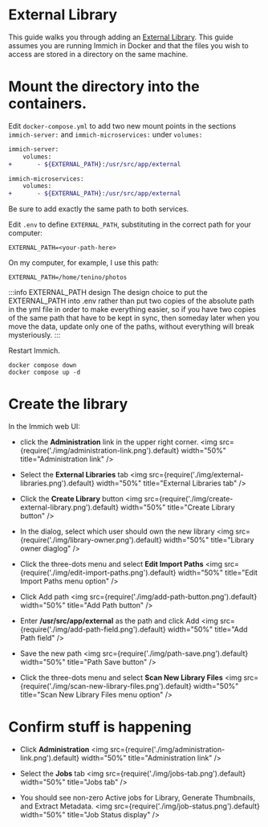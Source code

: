 # External Library

This guide walks you through adding an [External Library](/docs/features/libraries#external-libraries).
This guide assumes you are running Immich in Docker and that the files you wish to access are stored
in a directory on the same machine.

# Mount the directory into the containers.

Edit `docker-compose.yml` to add two new mount points in the sections `immich-server:` and `immich-microservices:` under `volumes:`

```diff
immich-server:
    volumes:
+       - ${EXTERNAL_PATH}:/usr/src/app/external

immich-microservices:
    volumes:
+       - ${EXTERNAL_PATH}:/usr/src/app/external
```

Be sure to add exactly the same path to both services.

Edit `.env` to define `EXTERNAL_PATH`, substituting in the correct path for your computer:

```
EXTERNAL_PATH=<your-path-here>
```

On my computer, for example, I use this path:

```
EXTERNAL_PATH=/home/tenino/photos
```

:::info EXTERNAL_PATH design
The design choice to put the EXTERNAL_PATH into .env rather than put two copies of the absolute path in the yml file in order to make everything easier, so if you have two copies of the same path that have to be kept in sync, then someday later when you move the data, update only one of the paths, without everything will break mysteriously.
:::

Restart Immich.

```
docker compose down
docker compose up -d
```

# Create the library

In the Immich web UI:

- click the **Administration** link in the upper right corner.
  <img src={require('./img/administration-link.png').default} width="50%" title="Administration link" />

- Select the **External Libraries** tab
  <img src={require('./img/external-libraries.png').default} width="50%" title="External Libraries tab" />

- Click the **Create Library** button
  <img src={require('./img/create-external-library.png').default} width="50%" title="Create Library button" />

- In the dialog, select which user should own the new library
  <img src={require('./img/library-owner.png').default} width="50%" title="Library owner diaglog" />

- Click the three-dots menu and select **Edit Import Paths**
  <img src={require('./img/edit-import-paths.png').default} width="50%" title="Edit Import Paths menu option" />

- Click Add path
  <img src={require('./img/add-path-button.png').default} width="50%" title="Add Path button" />

- Enter **/usr/src/app/external** as the path and click Add
  <img src={require('./img/add-path-field.png').default} width="50%" title="Add Path field" />

- Save the new path
  <img src={require('./img/path-save.png').default} width="50%" title="Path Save button" />

- Click the three-dots menu and select **Scan New Library Files**
  <img src={require('./img/scan-new-library-files.png').default} width="50%" title="Scan New Library Files menu option" />

# Confirm stuff is happening

- Click **Administration**
  <img src={require('./img/administration-link.png').default} width="50%" title="Administration link" />

- Select the **Jobs** tab
  <img src={require('./img/jobs-tab.png').default} width="50%" title="Jobs tab" />

- You should see non-zero Active jobs for
  Library, Generate Thumbnails, and Extract Metadata.
  <img src={require('./img/job-status.png').default} width="50%" title="Job Status display" />
